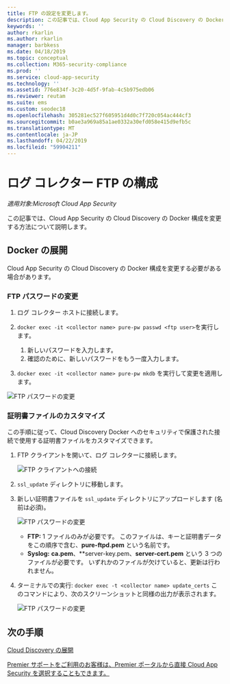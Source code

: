```yaml
---
title: FTP の設定を変更します。
description: この記事では、Cloud App Security の Cloud Discovery の Docker 構成を変更するプロセスについて説明します。
keywords: ''
author: rkarlin
ms.author: rkarlin
manager: barbkess
ms.date: 04/18/2019
ms.topic: conceptual
ms.collection: M365-security-compliance
ms.prod: ''
ms.service: cloud-app-security
ms.technology: ''
ms.assetid: 776e834f-3c20-4d5f-9fab-4c5b975edb06
ms.reviewer: reutam
ms.suite: ems
ms.custom: seodec18
ms.openlocfilehash: 305281ec527f605951d4d0c7f720c054ac444cf3
ms.sourcegitcommit: b0ae3a969a85a1ae0332a30efd058e415d9efb5c
ms.translationtype: MT
ms.contentlocale: ja-JP
ms.lasthandoff: 04/22/2019
ms.locfileid: "59904211"
---
```

# <a name="log-collector-ftp-configuration"></a>ログ コレクター FTP の構成

*適用対象:Microsoft Cloud App Security*

この記事では、Cloud App Security の Cloud Discovery の Docker 構成を変更する方法について説明します。

## <a name="docker-deployment"></a>Docker の展開

Cloud App Security の Cloud Discovery の Docker 構成を変更する必要がある場合があります。 

### <a name="changing-the-ftp-password"></a>FTP パスワードの変更

1. ログ コレクター ホストに接続します。

2. `docker exec -it <collector name> pure-pw passwd <ftp user>`を実行します。

    1. 新しいパスワードを入力します。
    2. 確認のために、新しいパスワードをもう一度入力します。
 
3. `docker exec -it <collector name> pure-pw mkdb` を実行して変更を適用します。

  ![FTP パスワードの変更](./media/ftp-connect.png)

### <a name="customize-certificate-files"></a>証明書ファイルのカスタマイズ

この手順に従って、Cloud Discovery Docker へのセキュリティで保護された接続で使用する証明書ファイルをカスタマイズできます。

1. FTP クライアントを開いて、ログ コレクターに接続します。

   ![FTP クライアントへの接続](./media/ftp-connect.png)

2. `ssl_update` ディレクトリに移動します。
3. 新しい証明書ファイルを `ssl_update` ディレクトリにアップロードします (名前は必須)。

   ![FTP パスワードの変更](./media/new-certs.png)

    - **FTP:** 1 ファイルのみが必要です。 このファイルは、キーと証明書データをこの順序で含む、**pure-ftpd.pem** という名前です。
    - **Syslog:** **ca.pem**、\*\*server-key.pem、**server-cert.pem** という 3 つのファイルが必要です。 いずれかのファイルが欠けていると、更新は行われません。

4. ターミナルでの実行: `docker exec -t <collector name> update_certs` このコマンドにより、次のスクリーンショットと同様の出力が表示されます。

   ![FTP パスワードの変更](./media/update-certs.png)

## <a name="next-steps"></a>次の手順

[Cloud Discovery の展開](set-up-cloud-discovery.md)

[Premier サポートをご利用のお客様は、Premier ポータルから直接 Cloud App Security を選択することもできます。](https://premier.microsoft.com/)
